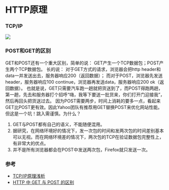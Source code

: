 # HTTP原理

### TCP/IP
![](https://upload-images.jianshu.io/upload_images/1398091-f228e843a25ec0d1.png?imageMogr2/auto-orient/strip%7CimageView2/2/w/921/format/webp)

### POST和GET的区别
GET和POST还有一个重大区别，简单的说：
GET产生一个TCP数据包；POST产生两个TCP数据包。
长的说：
对于GET方式的请求，浏览器会把http header和data一并发送出去，服务器响应200（返回数据）；
而对于POST，浏览器先发送header，服务器响应100 continue，浏览器再发送data，服务器响应200 ok（返回数据）。
也就是说，GET只需要汽车跑一趟就把货送到了，而POST得跑两趟，第一趟，先去和服务器打个招呼“嗨，我等下要送一批货来，你们打开门迎接我”，然后再回头把货送过去。
因为POST需要两步，时间上消耗的要多一点，看起来GET比POST更有效。因此Yahoo团队有推荐用GET替换POST来优化网站性能。但这是一个坑！跳入需谨慎。为什么？
1. GET与POST都有自己的语义，不能随便混用。
2. 据研究，在网络环境好的情况下，发一次包的时间和发两次包的时间差别基本可以无视。而在网络环境差的情况下，两次包的TCP在验证数据包完整性上，有非常大的优点。
3. 并不是所有浏览器都会在POST中发送两次包，Firefox就只发送一次。

### 参考
* [TCP/IP原理浅析](https://www.jianshu.com/p/238b3fd525ec)
* [HTTP 中 GET 与 POST 的区别](https://www.oschina.net/news/77354/http-get-post-different)

